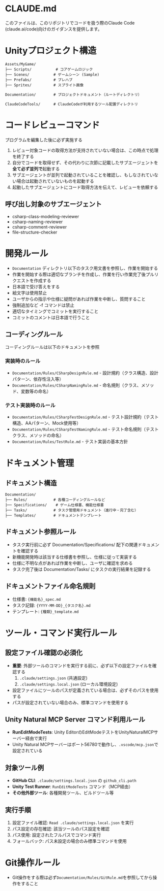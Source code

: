 # CLAUDE.md

このファイルは、このリポジトリでコードを扱う際のClaude Code (claude.ai/code)向けのガイダンスを提供します。


# Unityプロジェクト構造
```
Assets/MyGame/
├── Scripts/           # コアゲームロジック
├── Scenes/           # ゲームシーン (Sample)
├── Prefabs/          # プレハブ
├── Sprites/          # スプライト画像

Documentation/        # プロジェクトドキュメント（ルートディレクトリ）

ClaudeCodeTools/      # ClaudeCodeが利用するツール配置ディレクトリ
```

# コードレビューコマンド  
プログラムを編集した後に必ず実施する
1. レビュー対象コードの取得方法が支持されていない場合は、この時点で処理を終了する  
2. 自分でコードを取得せず、その代わりに次節に記載したサブエージェントを**全て必ず並列で**起動する  
3. サブエージェントが並列で起動されていることを確認し、もしなされていない場合は起動されていないものを起動する  
4. 起動したサブエージェントにコード取得方法を伝えて、レビューを依頼する  

## 呼び出し対象のサブエージェント   
* csharp-class-modeling-reviewer    
* csharp-naming-reviewer  
* csharp-comment-reviewer  
* file-structure-checker  

# 開発ルール
- `Documentation` ディレクトリ以下のタスク用文書を参照し、作業を開始する
- 作業を開始する際は適切なブランチを作成し、作業を行い作業完了後プルリクエストを作成する
- 日本語で受け答えをする
- 絵文字は使用禁止
- ユーザからの指示や仕様に疑問があれば作業を中断し、質問すること
- 強制追加など -f コマンドは禁止
- 適切なタイミングでコミットを実行すること
- コミットのコメントは日本語で行うこと

## コーディングルール
コーディングルールは以下のドキュメントを参照

### 実装時のルール
- `Documentation/Rules/CSharpDesignRule.md` - 設計規約（クラス構造、設計パターン、依存性注入等）
- `Documentation/Rules/CSharpNamingRule.md` - 命名規則（クラス、メソッド、変数等の命名）

### テスト実装時のルール
- `Documentation/Rules/CSharpTestDesignRule.md` - テスト設計規約（テスト構造、AAパターン、Mock使用等）
- `Documentation/Rules/CSharpTestNamingRule.md` - テスト命名規則（テストクラス、メソッドの命名）
- `Documentation/Rules/TestRule.md` - テスト実装の基本方針

# ドキュメント管理

## ドキュメント構造
```
Documentation/
├── Rules/            # 各種コーディングルールなど
├── Specifications/    # ゲーム仕様書、機能仕様書
├── Tasks/            # タスク管理用ドキュメント（進行中・完了含む）
├── Templates/        # ドキュメントテンプレート
```

## ドキュメント参照ルール
- タスク実行前に必ず Documentation/Specifications/ 配下の関連ドキュメントを確認する
- 新機能開発時は該当する仕様書を参照し、仕様に従って実装する
- 仕様に不明な点があれば作業を中断し、ユーザに確認を求める
- タスク完了後は Documentation/Tasks/ にタスクの実行結果を記録する

## ドキュメントファイル命名規則
- 仕様書: `{機能名}_spec.md`
- タスク記録: `{YYYY-MM-DD}_{タスク名}.md`
- テンプレート: `{種類}_template.md`

# ツール・コマンド実行ルール

## 設定ファイル確認の必須化
- **重要**: 外部ツールのコマンドを実行する前に、必ず以下の設定ファイルを確認する
  1. `.claude/settings.json` (共通設定)
  2. `.claude/settings.local.json` (ローカル環境設定)
- 設定ファイルにツールのパスが定義されている場合は、必ずそのパスを使用する
- パスが設定されていない場合のみ、標準コマンドを使用する

## Unity Natural MCP Server コマンド利用ルール
- **RunEditModeTests**: Unity EditorのEditModeテストをUnityNaturalMCPサーバー経由で実行
- Unity Natural MCPサーバーはポート56780で動作し、`.vscode/mcp.json`で設定されている

## 対象ツール例
- **GitHub CLI**: `.claude/settings.local.json` の `github_cli.path`
- **Unity Test Runner**: `RunEditModeTests` コマンド（MCP経由）
- **その他外部ツール**: 各種開発ツール、ビルドツール等

## 実行手順
1. 設定ファイル確認: `Read .claude/settings.local.json` を実行
2. パス設定の存在確認: 該当ツールのパス設定を確認
3. パス使用: 設定されたフルパスでコマンド実行
4. フォールバック: パス未設定の場合のみ標準コマンドを使用

# Git操作ルール
- Git操作をする際は必ず`Documentation/Rules/GitRule.md`を参照してから操作をすること
